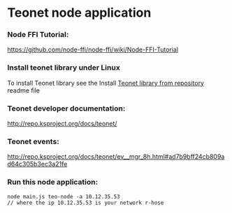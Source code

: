 # Teonet node application 

### Node FFI Tutorial:  
https://github.com/node-ffi/node-ffi/wiki/Node-FFI-Tutorial


### Install teonet library under Linux

To install Teonet library see the Install [Teonet library from repository](../../tree/master/lib/READ.me) readme file


### Teonet developer documentation:  
http://repo.ksproject.org/docs/teonet/


### Teonet events:  
http://repo.ksproject.org/docs/teonet/ev__mgr_8h.html#ad7b9bff24cb809ad64c305b3ec3a21fe


### Run this node application:  

    node main.js teo-node -a 10.12.35.53
    // where the ip 10.12.35.53 is your network r-hose